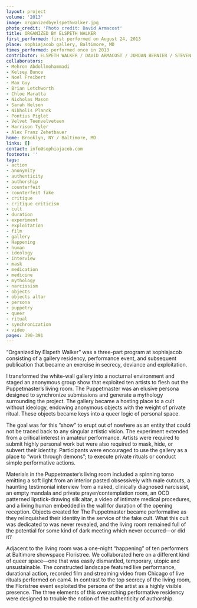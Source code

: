 ```yaml
---
layout: project
volume: '2013'
image: organizedbyelspethwalker.jpg
photo_credit: 'Photo credit: David Armacost'
title: ORGANIZED BY ELSPETH WALKER
first_performed: first performed on August 24, 2013
place: sophiajacob gallery, Baltimore, MD
times_performed: performed once in 2013
contributor: ELSPETH WALKER / DAVID ARMACOST / JORDAN BERNIER / STEVEN RIDDLE
collaborators:
- Mehron Abdollmohammadi
- Kelsey Bunce
- Noel Freibert
- Max Guy
- Brian Letchworth
- Chloe Maratta
- Nicholas Mason
- Sarah Nelson
- Nikholis Planck
- Pontius Piglet
- Velvet Teenvelveteen
- Harrison Tyler
- Alex Franz Zehetbauer
home: Brooklyn, NY / Baltimore, MD
links: []
contact: info@sophiajacob.com
footnote: ''
tags:
- action
- anonymity
- authenticity
- authorship
- counterfeit
- counterfeit fake
- critique
- critique criticism
- cult
- duration
- experiment
- exploitation
- film
- gallery
- Happening
- human
- ideology
- interview
- mask
- medication
- medicine
- mythology
- narcissism
- objects
- objects altar
- persona
- puppetry
- queer
- ritual
- synchronization
- video
pages: 390-391
---
```


“Organized by Elspeth Walker” was a three-part program at sophiajacob consisting of a gallery residency, performance event, and subsequent publication that became an exercise in secrecy, deviance and exploitation.

I transformed the white-wall gallery into a nocturnal environment and staged an anonymous group show that exploited ten artists to flesh out the Puppetmaster’s living room. The Puppetmaster was an elusive persona designed to synchronize submissions and generate a mythology surrounding the project. The gallery became a hosting place to a cult without ideology, endowing anonymous objects with the weight of private ritual. These objects became keys into a queer logic of personal space.

The goal was for this “show” to erupt out of nowhere as an entity that could not be traced back to any singular artistic vision. The experiment extended from a critical interest in amateur performance. Artists were required to submit highly personal work but were also required to mask, hide, or subvert their identity. Participants were encouraged to use the gallery as a place to “work through demons”; to execute private rituals or conduct simple performative actions.

Materials in the Puppetmaster’s living room included a spinning torso emitting a soft light from an interior pasted obsessively with male cutouts, a haunting testimonial interview from a naked, clinically diagnosed narcissist, an empty mandala and private prayer/contemplation room, an OCD patterned lipstick-drawing silk altar, a video of intimate medical procedures, and a living human embedded in the wall for duration of the opening reception. Objects created for The Puppetmaster became performative as they relinquished their identity in the service of the fake cult. What this cult was dedicated to was never revealed, and the living room remained full of the potential for some kind of dark meeting which never occurred—or did it?

Adjacent to the living room was a one-night “happening” of ten performers at Baltimore showspace Floristree. We collaborated here on a different kind of queer space—one that was easily dismantled, temporary, utopic and unsustainable. The constructed landscape featured live performance, durational action, recorded film and streaming video from Chicago of live rituals performed on cam4. In contrast to the top secrecy of the living room, the Floristree event exploited the persona of the artist as a highly visible presence. The three elements of this overarching performative residency were designed to trouble the notion of the authenticity of authorship.
